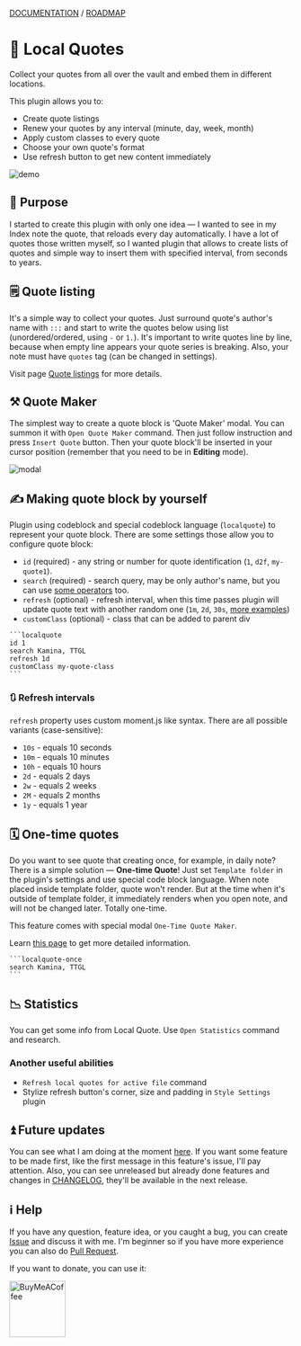 [DOCUMENTATION](https://ka1tzyu.github.io/local-quotes/) / [ROADMAP](https://trello.com/b/MqYn6s7h/obsidian-local-quotes)

# 📜 Local Quotes
Collect your quotes from all over the vault and embed them in different locations.

This plugin allows you to:
- Create quote listings
- Renew your quotes by any interval (minute, day, week, month)
- Apply custom classes to every quote
- Choose your own quote's format
- Use refresh button to get new content immediately

![demo](https://github.com/ka1tzyu/local-quotes/raw/master/assets/demo.gif)

## 🎯 Purpose
I started to create this plugin with only one idea — I wanted to see in my Index note
the quote, that reloads every day automatically. I have a lot of quotes those written myself, so I 
wanted plugin that allows to create lists of quotes and simple way to insert them
with specified interval, from seconds to years.

## 🗒️ Quote listing
It's a simple way to collect your quotes. Just surround quote's author's name with
`:::` and start to write the quotes below using list (unordered/ordered, using `-` or `1.`).
It's important to write quotes line by line, because when empty line appears
your quote series is breaking. Also, your note must have `quotes` tag (can be 
changed in settings).

Visit page [Quote listings](https://ka1tzyu.github.io/local-quotes/terms/quote-listings/) for more details.

## ⚒️ Quote Maker
The simplest way to create a quote block is 'Quote Maker' modal. You can summon it with
`Open Quote Maker` command. Then just follow instruction and press `Insert Quote`
button. Then your quote block'll be inserted in your cursor position (remember that
you need to be in **Editing** mode).

![modal](https://github.com/ka1tzyu/local-quotes/raw/master/assets/modal.gif)

## ✍️ Making quote block by yourself
Plugin using codeblock and special codeblock language (`localquote`) to
represent your quote block. There are some settings those allow you to
configure quote block:
- `id` (required) - any string or number for quote identification (`1`,
`d2f`, `my-quote1`).
- `search` (required) - search query, may be only author's name, but you can use 
[some operators](https://ka1tzyu.github.io/local-quotes/terms/search/) too.
- `refresh` (optional) - refresh interval, when this time passes plugin
will update quote text with another random one (`1m`, `2d`, `30s`, [more 
examples](#-refresh-intervals))
- `customClass` (optional) - class that can be added to parent div

````
```localquote
id 1
search Kamina, TTGL
refresh 1d
customClass my-quote-class
```
````

### 🔃 Refresh intervals
`refresh` property uses custom moment.js like syntax. There are all possible
variants (case-sensitive):
- `10s` - equals 10 seconds
- `10m` - equals 10 minutes
- `10h` - equals 10 hours
- `2d` - equals 2 days
- `2w` - equals 2 weeks
- `2M` - equals 2 months
- `1y` - equals 1 year

## 🗓 One-time quotes
Do you want to see quote that creating once, for example, in daily note? There is a simple
solution — **One-time Quote**! Just set `Template folder` in the plugin's settings and
use special code block language. When note placed inside template folder, quote won't
render. But at the time when it's outside of template folder, it immediately renders
when you open note, and will not be changed later. Totally one-time. 

This feature comes with special modal `One-Time Quote Maker`.

Learn [this page](https://ka1tzyu.github.io/local-quotes/block-types/one-time-quote-block/) to get more detailed information.

````
```localquote-once
search Kamina, TTGL
```
````

## 📉 Statistics
You can get some info from Local Quote. Use `Open Statistics` command and research.

### Another useful abilities
- `Refresh local quotes for active file` command
- Stylize refresh button's corner, size and padding in `Style Settings` plugin

## ⏫ Future updates
You can see what I am doing at the moment [here](https://trello.com/b/MqYn6s7h/obsidian-local-quotes). If you want some feature to be made first, like the first message in
this feature's issue, I'll pay attention. Also, you can see unreleased but already done features and changes in [CHANGELOG](CHANGELOG.md), they'll be available in the next release.

## ℹ️ Help
If you have any question, feature idea, or you caught a bug, you can create 
[Issue](https://github.com/ka1tzyu/local-quotes/issues) and discuss it with me. I'm beginner so if you have more
experience you can also do [Pull Request](https://github.com/ka1tzyu/local-quotes/pulls.com).

If you want to donate, you can use it:

[<img src="https://cdn.buymeacoffee.com/buttons/v2/default-violet.png" alt="BuyMeACoffee" width="100">](https://www.buymeacoffee.com/ka1tzyu)
